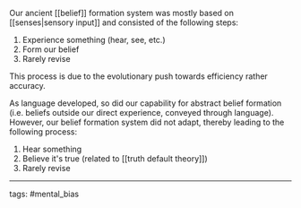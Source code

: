 Our ancient [[belief]] formation system was mostly based on [[senses|sensory input]] and consisted of the following steps:
1. Experience something (hear, see, etc.)
2. Form our belief
3. Rarely revise

This process is due to the evolutionary push towards efficiency rather accuracy.

As language developed, so did our capability for abstract belief formation (i.e. beliefs outside our direct experience, conveyed through language). However, our belief formation system did not adapt, thereby leading to the following process:
1. Hear something
2. Believe it's true (related to [[truth default theory]])
3. Rarely revise

_______________
tags: #mental_bias 